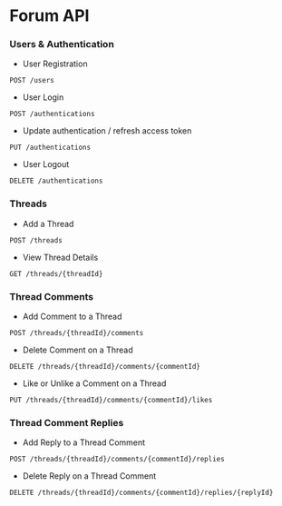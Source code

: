 # Forum API

### Users & Authentication

- User Registration

`POST /users`

- User Login

`POST /authentications`

- Update authentication / refresh access token

`PUT /authentications`

- User Logout

`DELETE /authentications`

### Threads

- Add a Thread

`POST /threads`

- View Thread Details

`GET /threads/{threadId}`

### Thread Comments

- Add Comment to a Thread

`POST /threads/{threadId}/comments`

- Delete Comment on a Thread

`DELETE /threads/{threadId}/comments/{commentId}`

- Like or Unlike a Comment on a Thread

`PUT /threads/{threadId}/comments/{commentId}/likes`

### Thread Comment Replies

- Add Reply to a Thread Comment

`POST /threads/{threadId}/comments/{commentId}/replies`

- Delete Reply on a Thread Comment

`DELETE /threads/{threadId}/comments/{commentId}/replies/{replyId}`
